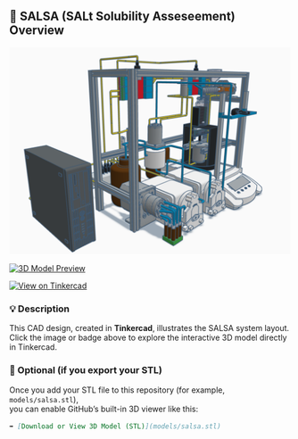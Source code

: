 ## 🧊 SALSA (SALt Solubility Asseseement) Overview

![Figure caption](SALSA.PNG)


[![3D Model Preview](https://cdn.tinkercad.com/things/hDfqXV61bJv/tcadthumbnail.jpg)](https://www.tinkercad.com/things/hDfqXV61bJv-salsa?sharecode=YJTL68Jkb8FKqE5ZNH3yYRmwnFiBkBHt6frKfPDzQME)

[![View on Tinkercad](https://img.shields.io/badge/View_on-Tinkercad-blue?logo=tinkercad)](https://www.tinkercad.com/things/hDfqXV61bJv-salsa?sharecode=YJTL68Jkb8FKqE5ZNH3yYRmwnFiBkBHt6frKfPDzQME)

### 💡 Description
This CAD design, created in **Tinkercad**, illustrates the SALSA system layout.  
Click the image or badge above to explore the interactive 3D model directly in Tinkercad.

### 📂 Optional (if you export your STL)
Once you add your STL file to this repository (for example, `models/salsa.stl`),  
you can enable GitHub’s built-in 3D viewer like this:

```markdown
➡️ [Download or View 3D Model (STL)](models/salsa.stl)
